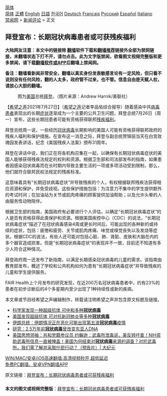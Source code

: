  <!-- 面包屑导航 --> <div class="breadcrumb"><!-- GTranslate: https://gtranslate.io/ -->  <div class="switcher notranslate">  <div class="selected">  <a href="#" onclick="return false;"> 简体</a>  </div>  <div class="option">  <a href="https://www.bannedbook.org" onclick="doGTranslate('zh-CN|zh-CN');jQuery('div.switcher div.selected a').html(jQuery(this).html());return false;" title="简体中文" class="nturl selected"> 简体</a>  <a href="https://www.bannedbook.org/zh-tw/" onclick="doGTranslate('zh-CN|zh-TW');jQuery('div.switcher div.selected a').html(jQuery(this).html());return false;" title="繁體中文" class="nturl"> 正體</a>  <a href="https://www.bannedbook.org/en/" onclick="doGTranslate('zh-CN|en');jQuery('div.switcher div.selected a').html(jQuery(this).html());return false;" title="English" class="nturl"> English</a>  <a href="https://www.bannedbook.org/ja/" onclick="doGTranslate('zh-CN|ja');jQuery('div.switcher div.selected a').html(jQuery(this).html());return false;" title="日本語" class="nturl"> 日語</a>  <a href="https://www.bannedbook.org/ko/" onclick="doGTranslate('zh-CN|ko');jQuery('div.switcher div.selected a').html(jQuery(this).html());return false;" title="한국어" class="nturl"> 한국어</a>  <a href="https://www.bannedbook.org/de/" onclick="doGTranslate('zh-CN|de');jQuery('div.switcher div.selected a').html(jQuery(this).html());return false;" title="Deutsch" class="nturl"> Deutsch</a>  <a href="https://www.bannedbook.org/fr/" onclick="doGTranslate('zh-CN|fr');jQuery('div.switcher div.selected a').html(jQuery(this).html());return false;" title="Français" class="nturl"> Français</a>  <a href="https://www.bannedbook.org/ru/" onclick="doGTranslate('zh-CN|ru');jQuery('div.switcher div.selected a').html(jQuery(this).html());return false;" title="Русский" class="nturl"> Русский</a>  <a href="https://www.bannedbook.org/es/" onclick="doGTranslate('zh-CN|es');jQuery('div.switcher div.selected a').html(jQuery(this).html());return false;" title="Español" class="nturl"> Español</a>  <a href="https://www.bannedbook.org/it/" onclick="doGTranslate('zh-CN|it');jQuery('div.switcher div.selected a').html(jQuery(this).html());return false;" title="Italiano" class="nturl"> Italiano</a>  </div>  </div>      <div class='breadcrumb-sub'><!-- Breadcrumb NavXT 6.3.0 --> <a href="https://www.bannedbook.org/" class="home">禁闻网</a> &gt; <a href="https://www.bannedbook.org/bnews/comments/" class="category">新闻评论</a> &gt; 正文</div></div><h2>拜登宣布：长期冠状病毒患者或可获残疾福利</h2> <p class="notice"><b>大陆网友注意：本文中的链接除 <a href="https://github.com/bannedbook/fanqiang" >翻墙</a>软件下载和<a href="https://github.com/killgcd/justmysocks/blob/master/README.md">翻墙推荐</a>链接外全部为禁网链接，未翻墙状态下打不开，请勿点击。此为文字版禁闻，欲看图文视频完整版和更多禁闻，请下载<a href="https://github.com/bannedbook/fanqiang">翻墙软件或APP</a>后翻墙上禁闻网。</p><p>备注：翻墙看新闻非常安全，翻墙以真实身份发表敏感言论有一定风险，但只看不说则没有任何风险，翻的人太多，政府管不过来，也不管。信息自由是天赋人权，请放心大胆的翻墙。</b></p>  <div class="entry"> <figure><figcaption>图为<a href="https://www.bannedbook.org/bnews/tag/%e7%be%8e%e5%9b%bd/" class="st_tag internal_tag" rel="tag" title="标签 美国 下的日志">美国</a>总统<a href="https://www.bannedbook.org/bnews/tag/%e6%8b%9c%e7%99%bb/" class="st_tag internal_tag" rel="tag" title="标签 拜登 下的日志">拜登</a>。（图片来源：Andrew Harnik/美联社）</figcaption></figure> <p>【<span class='wp_keywordlink_affiliate'><a href="https://www.soundofhope.org" title="希望之声" target="_blank">希望之声</a></span>2021年7月27日】（<a href="https://www.bannedbook.org/bnews/tag/%e5%b8%8c%e6%9c%9b%e4%b9%8b%e5%a3%b0/" class="st_tag internal_tag" rel="tag" title="标签 希望之声 下的日志">希望之声</a>记者李品佑综合报导）随着感染中共<a href="https://www.bannedbook.org/bnews/tag/%e7%97%85%e6%af%92/" class="st_tag internal_tag" rel="tag" title="标签 病毒 下的日志">病毒</a><a href="https://www.bannedbook.org/bnews/tag/%E6%82%A3%E8%80%85/" class="st_tag internal_tag" rel="tag" title="标签 患者 下的日志">患者</a>表现出的长期<a href="https://www.bannedbook.org/bnews/tag/%E7%97%87%E7%8A%B6/" class="st_tag internal_tag" rel="tag" title="标签 症状 下的日志">症状</a>逐渐成为一个主要的公共卫生问题，拜登总统7月26日（周一）宣布，这些长期冠患者可能有资格获得联邦<a href="https://www.bannedbook.org/bnews/tag/%E6%AE%8B%E7%96%BE/" class="st_tag internal_tag" rel="tag" title="标签 残疾 下的日志">残疾</a><a href="https://www.bannedbook.org/bnews/tag/%E7%A6%8F%E5%88%A9/" class="st_tag internal_tag" rel="tag" title="标签 福利 下的日志">福利</a>。</p> <p>拜登总统周一说，一些经历<a href="https://www.bannedbook.org/bnews/tag/%e5%86%a0%e7%8a%b6%e7%97%85%e6%af%92/" class="st_tag internal_tag" rel="tag" title="标签 冠状病毒 下的日志">冠状病毒</a>长期影响的美国人可能有资格获得联邦政府的残疾人福利和保护措施。在宣布这一消息之际，拜登与副总统贺锦丽当天在白宫玫瑰园发表讲话，纪念《美国残疾人法案》颁布31周年。</p>  <p>拜登在讲话中说，我们正在将各机构召集在一起，以确保有长期冠状病毒症状的美国人能够获得残疾法规定的权利和资源。根据卫生部和司法部发布的指南，如果患者因感染冠状病毒而在长时期内导致主要生活的一项或多项活动受到限制，那么，他们就符合联邦民权法规定的残疾标准。</p> <p>这意味着具有“长期冠状病毒症状“并导致残疾的个人，有权根据联邦残疾法获得相应资源和保护，并免受歧视。这些保护措施包括：为注意力不集中的学生提供额外的考试时间；在加油站为关节或肌肉疼痛的顾客提供加油帮助；以及允许头晕的人由服务性动物陪伴。</p>  <p>根据卫生部的指南，美国政府有必要进行个人评估，以确定“长期冠状病毒症状“的人是否有资格获得此类保护和资源。根据美国疾控中心（CDC）的说法，“长期冠状病毒症状“描述了在冠状病毒感染4周或更长时间后，可能出现的各种新的或持续的症状，包括：疲倦和疲劳、关节或肌肉疼痛、味觉或嗅觉丧失以及发烧等症状。根据CDC的说法，有些人还可能对包括心脏、肺、肾脏、皮肤和大脑在内的多个器官造成损害。但是“长期冠状病毒症状“的表现并不一致，目前还不知道有多少人符合这种情况。</p> <p>拜登政府周一还发布了新指南，以满足长期感染冠状病毒的儿童的需求。该指南由教育部发布，概述了学校和公共机构如何为患有“长期冠状病毒症状“并导致残疾的儿童和学生提供服务。</p>  <p>FAIR Health上个月发布的研究发现，在近200万名冠状病毒患者中，约有23%的患者在初步诊断后的4个多星期内至少出现了1种持续性或新的疾病。 </p> <p>本文章或节目经希望之声编辑制作，转载请注明希望之声并包含原文标题及链接。 </p>  <ul class='op-related-articles' title='相关阅读'> <li><a href='https://www.bannedbook.org/bnews/cnnews/20210721/1591095.html' target='_blank'>科学家发现一种超级抗体 可中和多种<b>冠状病毒</b></a></li> <li><a href='https://www.bannedbook.org/bnews/comments/20210721/1590958.html' target='_blank'>美国发现超级抗体 可对抗新冠肺炎等多种<b>冠状病毒</b></a></li> <li><a href='https://www.bannedbook.org/bnews/baitai/20210711/1584767.html' target='_blank'>伊朗总统：伊朗情况正在恶化可能出现第五波<b>冠状病毒</b>疫情</a></li> <li><a href='https://www.bannedbook.org/bnews/cnnews/20210709/1583289.html' target='_blank'>研究：2.5万年前<b>冠状病毒</b>曾改变东亚人DNA</a></li> <li><a href='https://www.bannedbook.org/bnews/cbnews/20210705/1580564.html' target='_blank'>美国思想领袖：共和党籍参议员 约翰逊：武毒所泄毒说，美反转吁查！NIH资助武毒所信息一直被掩盖！美国为何结束对<b>冠状病毒</b>来源的调查？对於武毒所，我们需了解并采取什麽行动？（预告片）| 大纪元</a></li> </ul> <p class="texttj"> <a href="https://github.com/bannedbook/fanqiang/wiki/V2ray%E6%9C%BA%E5%9C%BA" target="_blank">WIN/MAC/安卓/iOS高速翻墙:高清视频秒开,超低延迟</a><br/> <a href="https://github.com/bannedbook/fanqiang/wiki/%E7%A6%81%E9%97%BB%E7%BD%91%E5%AE%89%E5%8D%93%E7%BF%BB%E5%A2%99%E6%96%B0%E9%97%BBAPP" target="_blank">免费PC翻墙、安卓VPN翻墙APP</a></p><p>原文链接：<a class="src_link"  href="https://www.soundofhope.org/post/529811" target="_blank">拜登宣布：长期冠状病毒患者或可获残疾福利</a></p><a name='sharetosocial'></a>  <div style="margin-bottom:5px;padding-bottom:5px;clear:both"> <div id="archive-pix-1" class="banner-ads"> <!-- AuctionX Display platform tag START --> <div id="26318x728x90x621x_ADSLOT2" clicktrack="%%CLICK_URL_ESC%%"></div> <!-- AuctionX Display platform tag END --> </div> <div id="archive-pix-2" class="banner-ads"> <!-- AuctionX Display platform tag START --> <div id="26315x300x250x621x_ADSLOT2" clicktrack="%%CLICK_URL_ESC%%"></div> <!-- AuctionX Display platform tag END --> </div> </div>  <div id="archive-pix-1" class="banner-ads"> <!-- AuctionX Display platform tag START --> <div id="26318x728x90x621x_ADSLOT3" clicktrack="%%CLICK_URL_ESC%%"></div> <!-- AuctionX Display platform tag END --> </div> <div><b>本文的图文或视频完整版</b>：<a href='https://www.bannedbook.org/bnews/comments/20210728/1595437.html'>拜登宣布：长期冠状病毒患者或可获残疾福利</a></div>  </div><!--END ENTRY--> 